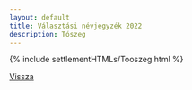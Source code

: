 ```yaml
---
layout: default
title: Választási névjegyzék 2022
description: Tószeg
---
```


{% include settlementHTMLs/Tooszeg.html %}

[Vissza](./)